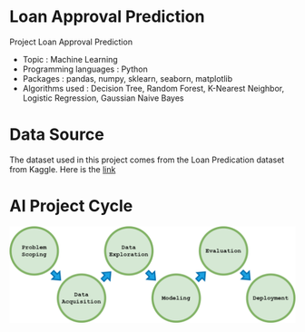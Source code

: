 # Loan Approval Prediction
Project Loan Approval Prediction

- Topic : Machine Learning
- Programming languages : Python
- Packages : pandas, numpy, sklearn, seaborn, matplotlib
- Algorithms used : Decision Tree, Random Forest, K-Nearest Neighbor, Logistic Regression, Gaussian Naive Bayes

# Data Source
The dataset used in this project comes from the Loan Predication dataset from Kaggle. Here is the [link](https://www.kaggle.com/ninzaami/loan-predication/home)

# AI Project Cycle

![AI Project Cycle](https://github.com/novazi/prediction-loan/blob/main/AI_Project_Cycle.png "AI Project Cycle")